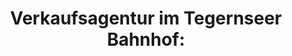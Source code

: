 ---
title: "Verkaufsagentur im Tegernseer Bahnhof:"
url: /tegernsee/verkaufsagentur-im-tegernseer-bahnhof/
shop: Tickets
---